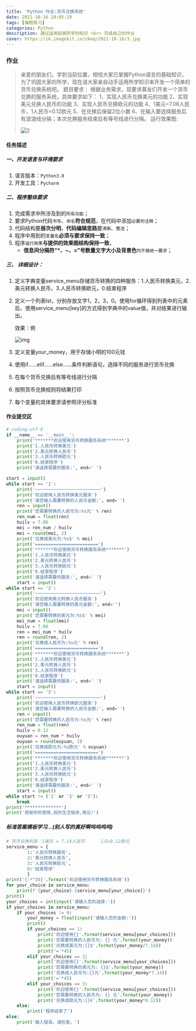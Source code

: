 ```yaml
---
title: 'Python 作业:货币兑换系统'
date: 2021-10-16 20:05:29
tags: [编程练习]
categories: Python
description: 通过运用前面所学的知识 <br> 完成自己的作业
cover: https://ik.imagekit.io/zkeq/2021-10-16/3.jpg
---
```


### 作业

> 亲爱的朋友们，学到当前位置，相信大家已掌握Python语言的基础知识，为了巩固大家的所学，现在请大家亲自动手运用所学知识来开发一个简单的货币兑换系统吧。
> 题目要求：
> 根据业务需求，现要求慕友们开发一个货币兑换的服务系统，具体要求如下：
> 1、实现人民币兑换美元的功能
> 2、实现美元兑换人民币的功能
> 3、实现人民币兑换欧元的功能
> 4、1美元=7.06人民币，1人民币=0.12欧元
> 5、在兑换后保留2位小数
> 6、在输入要选择服务后有波浪线分隔；本次兑换服务结束后有等号线进行分隔。
> 运行效果图:
>
> ![2](https://ik.imagekit.io/zkeq/2021-10-16/2.jpg)

#### 任务描述

##### 一、开发语言与环境要求

1. 语言版本：`Python3.8`
2. 开发工具：`Pycharm`

##### 二、程序整体要求

1. 完成需求中所涉及到的`所有功能`；
2. 要求Python代码`书写`、`命名`**符合规范**，在代码中添加`必要的注释`；
3. 代码结构要**层次分明**，**代码编辑思路**要`清晰`、`整洁`；
4. 程序中用到的`变量名`**必须与要求保持一致**；
5. 程序`运行效果`**与提供的效果图结构保持一致**，
   - **信息间分隔符“*、~、=”号数量文字大小及背景色**`均不做统一要求`；

##### **三、 详细设计：**

1. 定义字典变量service_menu存储货币转换的四种服务：1.人民币转换美元，2.美元转换人民币，3.人民币转换欧元，0.结束程序

2. 定义一个列表lst，分别存放文字1，2，3，0。使用for循环得到列表中的元素后，使用service_menu[key]的方式得到字典中的value值，并对结果进行输出。

   效果：例

   ![img](https://ik.imagekit.io/zkeq/2021-10-16/4.webp)	

3. 定义变量your_money，用于存储小明的100元钱

4. 使用if……elif……else……条件判断语句，选择不同的服务进行货币兑换

5. 在每个货币兑换后有等号线进行分隔

6. 按照货币兑换规则将结果打印

7. 每个变量的具体要求请参照评分标准

#### 作业提交区

```python
# coding:utf-8
if __name__ == '__main__':
    print('*******欢迎使用货币转换服务系统*******')
    print('1.人民币转换美元')
    print('2.美元转换人民币')
    print('3.人民币转换欧元')
    print('0.结束程序')
    print('请选择需要的服务:', end=' ')

start = input()
while start == '1':
    print('~~~~~~~~~~~~~~~~~~~~~~~~~')
    print('欢迎使用人民币转换美元服务')
    print('请您输入需要转换的人民币金额:', end='')
    ren = input()
    print('您需要转换的人民币为:%s元' % ren)
    ren_num = float(ren)
    huilv = 7.06
    mei = ren_num / huilv
    mei = round(mei, 2)
    print('兑换成美元为:%s$' % mei)
    print('========================')
    print('*******欢迎使用货币转换服务系统*******')
    print('1.人民币转换美元')
    print('2.美元转换人民币')
    print('3.人民币转换欧元')
    print('0.结束程序')
    print('请选择需要的服务:', end=' ')
    start = input()
while start == '2':
    print('~~~~~~~~~~~~~~~~~~~~~~~~~')
    print('欢迎使用美元转换人民币服务')
    print('请您输入需要转换的美元金额:', end='')
    mei = input()
    print('您需要转换的美元为:%s$' % mei)
    mei_num = float(mei)
    huilv = 7.06
    ren = mei_num * huilv
    ren = round(ren, 2)
    print('兑换成人民币为:%s元' % ren)
    print('========================')
    print('*******欢迎使用货币转换服务系统*******')
    print('1.人民币转换美元')
    print('2.美元转换人民币')
    print('3.人民币转换欧元')
    print('0.结束程序')
    print('请选择需要的服务:', end=' ')
    start = input()
while start == '3':
    print('~~~~~~~~~~~~~~~~~~~~~~~~~')
    print('欢迎使用人民币转换欧元服务')
    print('请您输入需要转换的人民币金额:', end='')
    ren = input()
    print('您需要转换的人民币为:%s元' % ren)
    ren_num = float(ren)
    huilv = 0.12
    ouyuan = ren_num * huilv
    ouyuan = round(ouyuan, 2)
    print('兑换成欧元为:%s欧元' % ouyuan)
    print('========================')
    print('*******欢迎使用货币转换服务系统*******')
    print('1.人民币转换美元')
    print('2.美元转换人民币')
    print('3.人民币转换欧元')
    print('0.结束程序')
    print('请选择需要的服务:', end=' ')
    start = input()
while start != ('1' or '2' or '3'):
    break
print('**************')
print('感谢你的使用,祝你生活愉快,再见!')

```

##### 标准答案模板学习...(别人写的真好啊呜呜呜呜)

```python
# 货币兑换利率：1美元 = 7.14人民币      1元=0.12欧元
service_menu = {
        1:'人民币转换服务',
        2:'美元转换人民币',
        3:'人民币转换欧元',
        0:'结束程序'
        }
print('{:*^35}'.format('欢迎使用货币转换服务系统'))
for your_choice in service_menu:
    print(f'{your_choice}.{service_menu[your_choice]}')
print()
your_choices = int(input('请输入您的选择:'))
if your_choices in service_menu:
    if your_choices != 0:
        your_money = float(input('请输入您的金额:'))
        print()
        if your_choices == 1:
            print('欢迎使用{}'.format(service_menu[your_choices]))
            print('您需要转换的人民币为: {} 元'.format(your_money))
            print('兑换成美元为:{}$'.format(your_money/7.14))
            print('='*45)
        elif your_choices == 2:
            print('欢迎使用{}'.format(service_menu[your_choices]))
            print('您需要转换的美元为: {}$'.format(your_money))
            print('兑换成人民币为:{}元'.format(your_money*7.14))
            print('='*45)
        elif your_choices == 3:
            print('欢迎使用{}'.format(service_menu[your_choices]))
            print('您需要转换的人民币为: {} 元'.format(your_money))
            print('兑换成欧元为:{}€'.format(your_money*0.12))
    else:
        print('程序结束了')
else:
    print('输入错误，请检查。')
    
```

